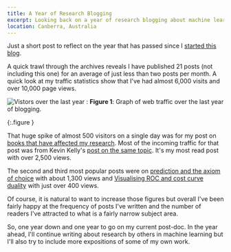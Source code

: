 ```yaml
---
title: A Year of Research Blogging
excerpt: Looking back on a year of research blogging about machine learning.
location: Canberra, Australia
---
```

Just a short post to reflect on the year that has passed since I [started this blog](http://conflate.net/inductio/2007/09/introducing-inductio-ex-machina/). 

A quick trawl through the archives reveals I have published 21 posts (not including this one) for an average of just less than two posts per month. A quick look at my traffic statistics show that I've had almost 6,000 visits and over 10,000 page views.

![Vistors over the last year](/pics/figures/web-traffic.png)
:	**Figure 1**: Graph of web traffic over the last year of blogging. 

{:.figure }

That huge spike of almost 500 visitors on a single day was for my post on [books that have affected my research](http://conflate.net/inductio/2008/05/research-changing-books/). Most of the incoming traffic for that post was from Kevin Kelly's [post on the same topic](http://kk.org/cooltools/archives/002879.php). It's my most read post with over 2,500 views.

The second and third most popular posts were on [prediction and the axiom of choice](http://conflate.net/inductio/2008/08/prediction-and-the-axiom-of-choice/) with about 1,300 views and [Visualising ROC and cost curve duality](http://conflate.net/inductio/2008/04/visualising-roc-and-cost-curve-duality/) with just over 400 views.

Of course, it is natural to want to increase those figures but overall I've been fairly happy at the frequency of posts I've written and the number of readers I've attracted to what is a fairly narrow subject area.

So, one year down and one year to go on my current post-doc. In the year ahead, I'll continue writing about research by others in machine learning but I'll also try to include more expositions of some of my own work.
